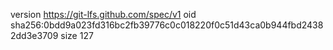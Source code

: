 version https://git-lfs.github.com/spec/v1
oid sha256:0bdd9a023fd316bc2fb39776c0c018220f0c51d43ca0b944fbd24382dd3e3709
size 127
